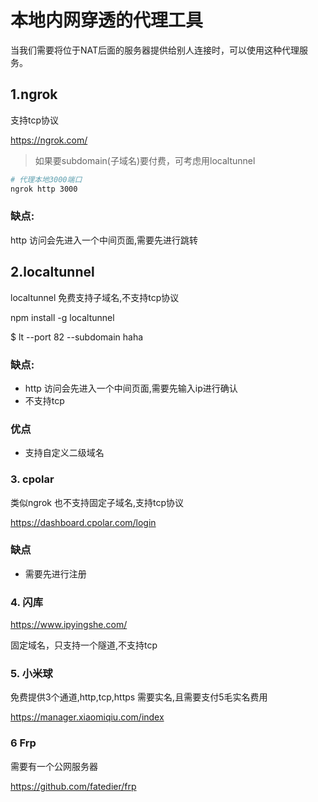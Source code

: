 # 本地内网穿透的代理工具

当我们需要将位于NAT后面的服务器提供给别人连接时，可以使用这种代理服务。

## 1.ngrok



支持tcp协议

https://ngrok.com/

> 如果要subdomain(子域名)要付费，可考虑用localtunnel

```bash
# 代理本地3000端口
ngrok http 3000
```

### 缺点:

http 访问会先进入一个中间页面,需要先进行跳转

## 2.localtunnel

localtunnel 免费支持子域名,不支持tcp协议

 npm install -g localtunnel



$ lt --port 82 --subdomain haha

### 缺点:

- http 访问会先进入一个中间页面,需要先输入ip进行确认
- 不支持tcp

### 优点

- 支持自定义二级域名

### 3. cpolar



类似ngrok 也不支持固定子域名,支持tcp协议

https://dashboard.cpolar.com/login

### 缺点

- 需要先进行注册

### 4. 闪库 

https://www.ipyingshe.com/

固定域名，只支持一个隧道,不支持tcp



### 5. 小米球

免费提供3个通道,http,tcp,https 需要实名,且需要支付5毛实名费用

https://manager.xiaomiqiu.com/index

### 6 Frp

需要有一个公网服务器

https://github.com/fatedier/frp